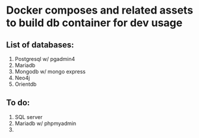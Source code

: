 # Docker composes and related assets to build db container for dev usage


## List of databases:
1. Postgresql w/ pgadmin4
2. Mariadb
3. Mongodb w/ mongo express
4. Neo4j
5. Orientdb


## To do:
1. SQL server
2. Mariadb w/ phpmyadmin
3. 
